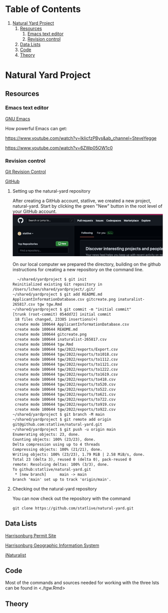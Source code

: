 
# Table of Contents

1.  [Natural Yard Project](#org5a48fbc)
    1.  [Resources](#org1fe7050)
        1.  [Emacs text editor](#org56792aa)
        2.  [Revision control](#org7b3ef26)
    2.  [Data Lists](#orgf3f2394)
    3.  [Code](#orge04496a)
    4.  [Theory](#org0577827)


<a id="org5a48fbc"></a>

# Natural Yard Project


<a id="org1fe7050"></a>

## Resources


<a id="org56792aa"></a>

### Emacs text editor

[GNU Emacs](https://www.gnu.org/software/emacs/)

How powerful Emacs can get: 

<https://www.youtube.com/watch?v=lkIicfzPBys&ab_channel=SteveYegge>

<https://www.youtube.com/watch?v=6ZWp05OW1c0>


<a id="org7b3ef26"></a>

### Revision control

[Git Revision Control](https://git-scm.com/docs/gittutorial)

[GitHub](https://github.com/)

1.  Setting up the natural-yard repository

    After creating a GitHub account, statlive, we created a new project, natural-yard. Start by clicking the green "New" button in the root level of your GitHub account.
    ![img](./gitcreate.png)
    
    On our local computer we prepared the directory, building on the github instructions for creating a new repository on the command line.
    
          ~/shared/yardproject $ git init
        Reinitialized existing Git repository in /Users/lchen/shared/yardproject/.git/
        ~/shared/yardproject $ git add README.md ApplicantInformationDatabase.csv gitcreate.png inaturalist-265817.csv tgw tgw.Rmd 
        ~/shared/yardproject $ git commit -m "initial commit"
        [trunk (root-commit) 054dd72] initial commit
         18 files changed, 23385 insertions(+)
         create mode 100644 ApplicantInformationDatabase.csv
         create mode 100644 README.md
         create mode 100644 gitcreate.png
         create mode 100644 inaturalist-265817.csv
         create mode 100644 tgw.Rmd
         create mode 100644 tgw/2022/exports/Export.csv
         create mode 100644 tgw/2022/exports/to1018.csv
         create mode 100644 tgw/2022/exports/to1112.csv
         create mode 100644 tgw/2022/exports/to1121.csv
         create mode 100644 tgw/2022/exports/to1222.csv
         create mode 100644 tgw/2022/exports/to1619.csv
         create mode 100644 tgw/2022/exports/to418.csv
         create mode 100644 tgw/2022/exports/to520.csv
         create mode 100644 tgw/2022/exports/to522.csv
         create mode 100644 tgw/2022/exports/to621.csv
         create mode 100644 tgw/2022/exports/to722.csv
         create mode 100644 tgw/2022/exports/to919.csv
         create mode 100644 tgw/2022/exports/to922.csv
        ~/shared/yardproject $ git branch -M main
        ~/shared/yardproject $ git remote add origin git@github.com:statlive/natural-yard.git
        ~/shared/yardproject $ git push -u origin main
        Enumerating objects: 23, done.
        Counting objects: 100% (23/23), done.
        Delta compression using up to 4 threads
        Compressing objects: 100% (21/21), done.
        Writing objects: 100% (23/23), 1.79 MiB | 2.58 MiB/s, done.
        Total 23 (delta 3), reused 0 (delta 0), pack-reused 0
        remote: Resolving deltas: 100% (3/3), done.        
        To github:statlive/natural-yard.git
         * [new branch]      main -> main
        branch 'main' set up to track 'origin/main'.

2.  Checking out the natural-yard repository

    You can now check out the repository with the command
    
        git clone https://github.com/statlive/natural-yard.git


<a id="orgf3f2394"></a>

## Data Lists

[Harrisonburg Permit Site](https://permits.harrisonburgva.gov/default.aspx)

[Harrisonburg Geographic Information System](https://www.harrisonburgva.gov/GIS)

[iNaturalist](https://www.inaturalist.org/)


<a id="orge04496a"></a>

## Code

Most of the commands and sources needed for working with the three lsts can be found in <./tgw.Rmd>


<a id="org0577827"></a>

## Theory

